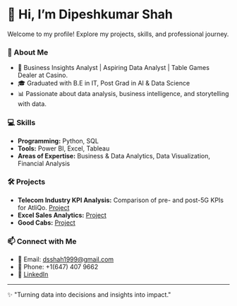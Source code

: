 
# 👋 Hi, I’m Dipeshkumar Shah  
Welcome to my profile! Explore my projects, skills, and professional journey.
### 🌟 About Me
- 💼 Business Insights Analyst | Aspiring Data Analyst | Table Games Dealer at Casino.
- 🎓 Graduated with B.E in IT, Post Grad in AI & Data Science
- 📊 Passionate about data analysis, business intelligence, and storytelling with data.

### 💻 Skills
- **Programming:** Python, SQL  
- **Tools:** Power BI, Excel, Tableau  
- **Areas of Expertise:** Business & Data Analytics, Data Visualization, Financial Analysis  

### 🛠️ Projects
- **Telecom Industry KPI Analysis:** Comparison of pre- and post-5G KPIs for AtliQo. [Project](https://github.com/Dipesh454/Telecom_industry_Python)
- **Excel Sales Analytics:** [Project](https://github.com/Dipesh454/Excel_Sales_Analytics)
- **Good Cabs:** [Project](https://github.com/Dipesh454/Good-Cabs)
### 📫 Connect with Me
- 📧 Email: [dsshah1999@gmail.com](mailto:dsshah1999@gmail.com)
- 📱 Phone: +1(647) 407 9662
- 🔗 [LinkedIn](https://www.linkedin.com/in/shah-dipesh/)

---
✨ "Turning data into decisions and insights into impact."
